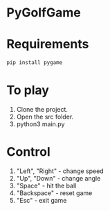 # PyGolfGame

# Requirements
```bash
pip install pygame
```

# To play
1. Clone the project.
2. Open the src folder.
3. python3 main.py

# Control
1. "Left", "Right" - change speed
2. "Up", "Down" - change angle
3. "Space" - hit the ball
4. "Backspace" - reset game
5. "Esc" - exit game
